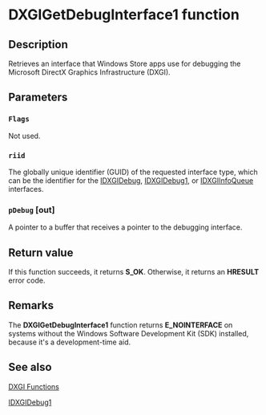 # DXGIGetDebugInterface1 function

## Description

Retrieves an interface that Windows Store apps use for debugging the Microsoft DirectX Graphics Infrastructure (DXGI).

## Parameters

### `Flags`

Not used.

### `riid`

The globally unique identifier (GUID) of the requested interface type, which can be the identifier for the [IDXGIDebug](https://learn.microsoft.com/windows/desktop/api/dxgidebug/nn-dxgidebug-idxgidebug), [IDXGIDebug1](https://learn.microsoft.com/windows/desktop/api/dxgidebug/nn-dxgidebug-idxgidebug1), or [IDXGIInfoQueue](https://learn.microsoft.com/windows/desktop/api/dxgidebug/nn-dxgidebug-idxgiinfoqueue) interfaces.

### `pDebug` [out]

A pointer to a buffer that receives a pointer to the debugging interface.

## Return value

If this function succeeds, it returns **S_OK**. Otherwise, it returns an **HRESULT** error code.

## Remarks

The **DXGIGetDebugInterface1** function returns **E_NOINTERFACE** on systems without the Windows Software Development Kit (SDK) installed, because it's a development-time aid.

## See also

[DXGI Functions](https://learn.microsoft.com/windows/desktop/direct3ddxgi/d3d10-graphics-reference-dxgi-functions)

[IDXGIDebug1](https://learn.microsoft.com/windows/desktop/api/dxgidebug/nn-dxgidebug-idxgidebug1)